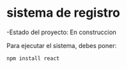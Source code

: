 <h1> sistema de registro</h1>

-Estado del proyecto: En construccion

Para ejecutar el sistema, debes poner:

```npm install react```
